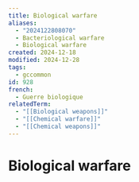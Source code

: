 ```yaml
---
title: Biological warfare
aliases:
  - "2024122808070"
  - Bacteriological warfare
  - Biological warfare
created: 2024-12-18
modified: 2024-12-28
tags:
  - gccommon
id: 928
french:
  - Guerre biologique
relatedTerm:
  - "[[Biological weapons]]"
  - "[[Chemical warfare]]"
  - "[[Chemical weapons]]"
---
```

# Biological warfare
